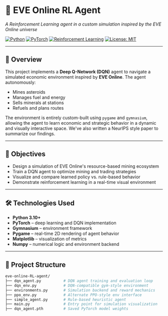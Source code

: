# 🚀 EVE Online RL Agent  
*A Reinforcement Learning agent in a custom simulation inspired by the EVE Online universe*

[![Python](https://img.shields.io/badge/Python-3.10+-blue?logo=python)](https://www.python.org/)
[![PyTorch](https://img.shields.io/badge/PyTorch-Enabled-red?logo=pytorch)](https://pytorch.org/)
[![Reinforcement Learning](https://img.shields.io/badge/Reinforcement--Learning-DQN-brightgreen)]()
[![License: MIT](https://img.shields.io/badge/License-MIT-yellow.svg)](https://opensource.org/licenses/MIT)

---

## 🧠 Overview

This project implements a **Deep Q-Network (DQN)** agent to navigate a simulated economic environment inspired by **EVE Online**. The agent autonomously:

- Mines asteroids
- Manages fuel and energy
- Sells minerals at stations
- Refuels and plans routes

The environment is entirely custom-built using `pygame` and `gymnasium`, allowing the agent to learn economic and strategic behavior in a dynamic and visually interactive space. We've also written a NeurIPS style paper to summarize our findings.

---

## 🎯 Objectives

- Design a simulation of EVE Online's resource-based mining ecosystem
- Train a DQN agent to optimize mining and trading strategies
- Visualize and compare learned policy vs. rule-based behavior
- Demonstrate reinforcement learning in a real-time visual environment

---

## 🛠️ Technologies Used

- **Python 3.10+**
- **PyTorch** – deep learning and DQN implementation
- **Gymnasium** – environment framework
- **Pygame** – real-time 2D rendering of agent behavior
- **Matplotlib** – visualization of metrics
- **Numpy** – numerical logic and environment backend

---

## 📁 Project Structure

```bash
eve-online-RL-agent/
├── dqn_agent.py          # DQN agent training and evaluation loop
├── dqn_env.py            # DQN-compatible gym-style environment
├── environments.py       # Simulation backend and reward mechanics
├── ppo_env.py            # Alternate PPO-style env interface
├── simple_agent.py       # Rule-based heuristic agent
├── main.py               # Entry point for simulation visualization
├── dqn_agent.pth         # Saved PyTorch model weights
